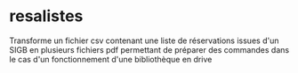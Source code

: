 # resalistes
Transforme un fichier csv contenant une liste de réservations issues d'un SIGB en plusieurs fichiers pdf permettant de préparer des commandes dans le cas d'un fonctionnement d'une bibliothèque en drive
